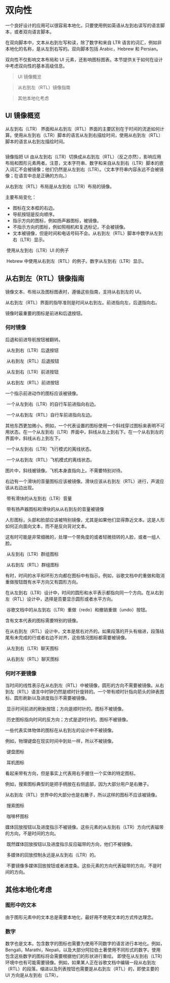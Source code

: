 # 双向性
一个良好设计的应用可以很容易本地化，只要使用例如英语从左到右读写的语言脚本，或者双向语言脚本。

在双向脚本中，文本从右到左写和读，除了数字和来自 LTR 语言的词汇，例如非本地化的名称，是从左到右写的。双向脚本包括 Arabic，Hebrew 和 Persian。

双向性不仅影响文本布局和 UI 元素，还影响图标图表。本节提供关于如何在设计中考虑双向性的基本高级信息。

> UI 镜像概览

> 从右到左（RTL）镜像指南

> 其他本地化考虑


## UI 镜像概览
从左到右（LTR） 界面和从右到左（RTL）界面的主要区别在于时间的流逝如何计算。使用从左到右（LTR）脚本的语言从左到右描绘时间，使用从右到左（RTL）脚本的语言从右到左描绘时间。

![]()

镜像指把 UI 由从左到右（LTR）切换成从右到左（RTL）（反之亦然），影响应用布局和图形元素两者。注意，文本字符串、数字和来自从左到右（LTR）脚本的嵌入词汇不会被镜像；他们仍然是从左到右（LTR）。（文本字符串内容永远不会被镜像；在语言中总是正确的方向。）

从右到左（RTL）布局是从左到右（LTR）布局的镜像。

主要布局变化：
- 图标在文本框的右边。
- 导航按钮是反向顺序。
- 指示方向的图标，例如扬声器图标，被镜像。
- 不指示方向的图标，例如照相机和复选标记，不会被镜像。
- 文本被镜像，但是时间和电话号码不会。从右到左（RTL）脚本中数字从左到右（LTR）显示。

![]()
使用从左到右（LTR）UI 的例子

![]()
Hebrew 中使用从右到左（RTL）的例子。数字从左到右（LTR）显示。

## 从右到左（RTL）镜像指南
镜像文本、布局以及图标图表时，遵循这些指南，支持从右到左的 UI。

从右到左（RTL）界面的指导准则是时间从右到左。前进指向左，后退指向右。

镜像时最重要的图标是前进和后退按钮。

### 何时镜像
后退和前进导航按钮被翻转。

![]()
从左到右（LTR）后退按钮

![]()
从右到左（RTL）后退按钮

![]()
从左到右（LTR）前进按钮

![]()
从右到左（RTL）前进按钮

一个指示前进动作的图标应该被镜像。

![]()
一个从左到右（LTR）的自行车前进指向右边。

![]()
一个从右到左（RTL）自行车前进指向左边。

其他东西更加微小。例如，一个代表设置的图标使用一个斜线穿过图标来表明不可用状态。在一个从左到右（LTR）界面中，斜线从左上到右下。在一个从右到左的界面中，斜线从右上到左下。

![]()
一个从左到右（LTR）飞行模式的离线状态。

![]()
一个从右到左（RTL）飞机模式的离线状态。

图片中，斜线被镜像。飞机本身直指向上。不需要特别对待。

右边有一个滑块的音量图标应该被镜像。滑块应该从右到左（RTL）进行，声波应该从右边出现。

![]()
带有滑块的从左到右（LTR）音量

![]()
带有扬声器图标和滑块的从从右到左的音量被镜像

人形图标，头部和脸部应该被特别镜像，尤其是如果他们显得靠近文本。这是人形如何正向面向文本，而不是反向背对文本。

这有时可能是非常细微的，处理一个带角度的或者轻微扭转的人脸，或者一组人脸。

![]()
从左到右（LTR）群组图标

![]()
从右到左（RTL）群组图标

有时，时间的水平和环形方向都在图标中有指示。例如，谷歌文档中的重做和取消重做按钮既有水平方向又有圆形方向。

在从左到右（LTR）设计中，时间的圆形和水平表示都指向同一个方向。在从右到左（RTL）设计中，选择是否要显示圆形或者水平方向。

![]()
谷歌文档中的从左到右（LTR）重做（redo）和撤销重做（undo）按钮。

含有文本代表的图标需要特别的镜像。

在从右到左（RTL）设计中，文本是居右对齐的。如果段落的开头有缩进，段落结尾有未完成的行或者右边不对齐，这些情况图标都需要被镜像。

![]()
从左到右（LTR）聊天图标

![]()
从右到左（RTL）聊天图标

### 何时不要镜像
当时间的线性表示在从右到左（RTL）中被镜像，圆形的方向不需要被镜像。从右到左（RTL）语言中时钟仍然是顺时针旋转的。一个带有顺时针指向箭头的钟表图标、圆形刷新以及进度指示不需要被镜像。

![]()
显示时间前进的刷新按钮；方向是顺时针的。图标不被镜像。

![]()
历史图标指向时间的反方向；方式是逆时针的。图标不被镜像。

一些代表实体物体的图标在从右到左的设计中不被镜像。

例如，物理键盘在现实时间中到处一样，所以不被镜像。

![]()
键盘图标

![]()
耳机图标

看起来带有方向，但是事实上代表用右手握住一个实体的特定图标。

例如，搜索图标典型的是把手柄放在右侧底部，因为大部分用户是右撇子。

从右到左（RTL）世界中的大部分也是右撇子，所以这样的图标不应该被镜像。

![]()
搜索图标

![]()
咖啡杯图标

媒体回放按钮以及进度指示不被镜像。这些元素的从左到右（LTR）方向代表磁带的方向，不是时间的方向。

![]()
既然媒体回放按钮以及进度指示反应磁带的方向，他们不被镜像。

![]()
多媒体的回放控制永远是从左到右（LTR）的。

![]()
不要镜像多媒体回放按钮或者进度条。这些元素的方向代表磁带的方向，不是时间的方向。

## 其他本地化考虑
### 图形中的文本
由于图形元素中的文本总是需要本地化，最好用不使用文本的方式传达理念。

### 数字
数字也是文本。包含数字的图标也需要为使用不同数字的语言进行本地化。例如，Bengali，Marathi，Nepali，以及大部分阿拉伯土著使用不同形式的数字。使用包含这些数字的图标将会需要根据他们的形状进行重绘。
即使在从左到右（LTR）环境中也有可能需要镜像。例如，如果某人正在谷歌文档中编辑一段从右到左（RTL）的段落，缩进以及列表按钮也需要是从右到左（RTL）的，即使主要的 UI 方向是从左到右（LTR）。




